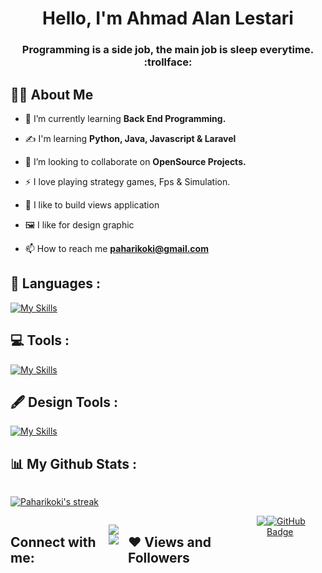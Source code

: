 
<h1 align="center">Hello, I'm Ahmad Alan Lestari</h1>
<h3 align="center">Programming is a side job, the main job is sleep everytime. :trollface:</h3>


## 🙋‍♂️ About Me

- 🌱 I’m currently learning **Back End Programming.**

- :writing_hand: I'm learning **Python, Java, Javascript & Laravel**

- 👯 I’m looking to collaborate on **OpenSource Projects.**

- ⚡ I love playing strategy games, Fps & Simulation.

- :art: I like to build views application

- :framed_picture: I like for design graphic

- 📫 How to reach me **paharikoki@gmail.com**

## :notebook_with_decorative_cover: Languages :

[![My Skills](https://skillicons.dev/icons?i=java,js,dart,dotnet,py,php,nodejs,vue,spring,react,nextjs,flutter,fastapi,laravel&theme=dark&perline=7)](https://skillicons.dev)

## :computer: Tools :

[![My Skills](https://skillicons.dev/icons?i=linux,visualstudio,idea,git&theme=dark&perline=7)](https://skillicons.dev)

## :fountain_pen: Design Tools :

[![My Skills](https://skillicons.dev/icons?i=figma,ps,pr,ai,sketchup&theme=dark&perline=7)](https://skillicons.dev)


<h2> 📊 My Github Stats : </h2>
<div style="display:flex;">  
<br>
<p align="left">
    <a href="https://github.com/paharikoki/github-readme-streak-stats">
        <img title="🔥 Get streak stats for your profile at git.io/streak-stats" alt="Paharikoki's streak" src="https://github-readme-streak-stats.herokuapp.com/?user=paharikoki&theme=black-ice&hide_border=true&stroke=0000&background=060A0CD0"/>
    </a>
</p>
</div>

<div style="display:flex;">
    
## Connect with me:
<p align="left">

 <a href = "https://www.instagram.com/ahmadalan28/"><img src="https://skillicons.dev/icons?i=instagram&theme=dark&perline=7"/></a>
 <a href = "https://web.facebook.com/people/Ahmad-Alan/100009959614136/"><img src="https://img.icons8.com/fluent/48/000000/facebook-new.png"/></a>

</p>

## ❤ Views and Followers
<a href="https://github.com/Meghna-DAS/github-profile-views-counter">
    <img src="https://komarev.com/ghpvc/?username=paharikoki">
</a>
<a href="https://github.com/paharikoki?tab=followers"><img src="https://img.shields.io/github/followers/paharikoki?label=Followers&style=social" alt="GitHub Badge"></a>
